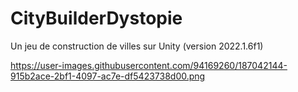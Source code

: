 # CityBuilderDystopie
Un jeu de construction de villes sur Unity (version 2022.1.6f1)

https://user-images.githubusercontent.com/94169260/187042144-915b2ace-2bf1-4097-ac7e-df5423738d00.png
